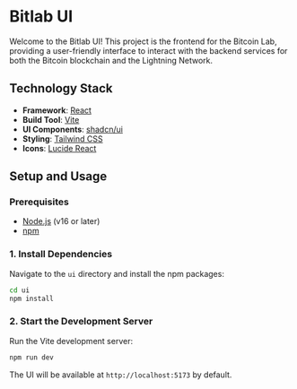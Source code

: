 # Bitlab UI

Welcome to the Bitlab UI! This project is the frontend for the Bitcoin Lab, providing a user-friendly interface to interact with the backend services for both the Bitcoin blockchain and the Lightning Network.

## Technology Stack

- **Framework**: [React](https://react.dev/)
- **Build Tool**: [Vite](https://vitejs.dev/)
- **UI Components**: [shadcn/ui](https://ui.shadcn.com/)
- **Styling**: [Tailwind CSS](https://tailwindcss.com/)
- **Icons**: [Lucide React](https://lucide.dev/)

## Setup and Usage

### Prerequisites
- [Node.js](https://nodejs.org/en/) (v16 or later)
- [npm](https://www.npmjs.com/)

### 1. Install Dependencies

Navigate to the `ui` directory and install the npm packages:

```bash
cd ui
npm install
```

### 2. Start the Development Server

Run the Vite development server:

```bash
npm run dev
```

The UI will be available at `http://localhost:5173` by default.
